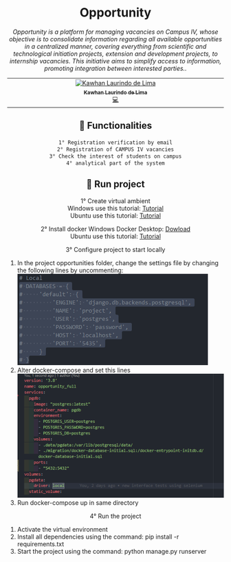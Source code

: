 <div align="center">

# Opportunity


_Opportunity is a platform for managing vacancies on Campus IV, whose objective is to consolidate information regarding all available opportunities in a centralized manner, covering everything from scientific and technological initiation projects, extension and development projects, to internship vacancies. This initiative aims to simplify access to information, promoting integration between interested parties.._ <br>

<!-- ALL-CONTRIBUTORS-LIST:START - Do not remove or modify this section -->
<!-- prettier-ignore-start -->
<!-- markdownlint-disable -->
<table>
  <tbody>
    <tr>
      <td align="center" valign="top" width="14.28%"><a href="https://www.linkedin.com/in/kawhan-laurindo-de-lima-b61a7a1b4/"><img src="https://avatars.githubusercontent.com/u/69232156?v=4?s=100" width="100px;" alt="Kawhan Laurindo de Lima"/><br /><sub><b>Kawhan Laurindo de Lima</b></sub></a><br /><a href="#code-Kawhan" title="Code">💻</a></td>
    </tr>
  </tbody>
</table>

<!-- markdownlint-restore -->
<!-- prettier-ignore-end -->

<!-- ALL-CONTRIBUTORS-LIST:END -->

## 📌 Functionalities
```
1° Registration verification by email
2° Registration of CAMPUS IV vacancies
3° Check the interest of students on campus
4° analytical part of the system
```


## 🤖 Run project
1° Create virtual ambient <br/>
Windows use this tutorial: <a href="https://www.codingforentrepreneurs.com/guides/install-python-on-windows/">Tutorial</a> </br>
Ubuntu use this tutorial: <a href="https://www.codingforentrepreneurs.com/guides/install-python-on-windows/](https://www.digitalocean.com/community/tutorials/how-to-install-python-3-and-set-up-a-programming-environment-on-ubuntu-20-04-quickstart)https://www.digitalocean.com/community/tutorials/how-to-install-python-3-and-set-up-a-programming-environment-on-ubuntu-20-04-quickstart">Tutorial</a> <br/>

2° Install docker
Windows Docker Desktop: <a href="https://www.codingforentrepreneurs.com/guides/install-python-on-windows/](https://www.docker.com/products/docker-desktop/">Dowload</a> </br>
Ubuntu use this tutorial: <a href="https://docs.docker.com/engine/install/ubuntu/">Tutorial</a> <br/>

3° Configure project to start locally <br/>
<ol align="left">
  <li>In the project opportunities folder, change the settings file by changing the following lines by uncommenting:</li>
  <img src=".github/assets/tcc_1.png"/>
  <li>Alter docker-compose and set this lines</li>
  <img src=".github/assets/TCC_2.png"/>
  <li>Run docker-compose up in same directory</li>
</ol>

4° Run the project <br/>
<ol align="left">
  <li>Activate the virtual environment</li>
  <li>Install all dependencies using the command: pip install -r requirements.txt</li>
  <li>Start the project using the command: python manage.py runserver</li>
</ol>



</div>
